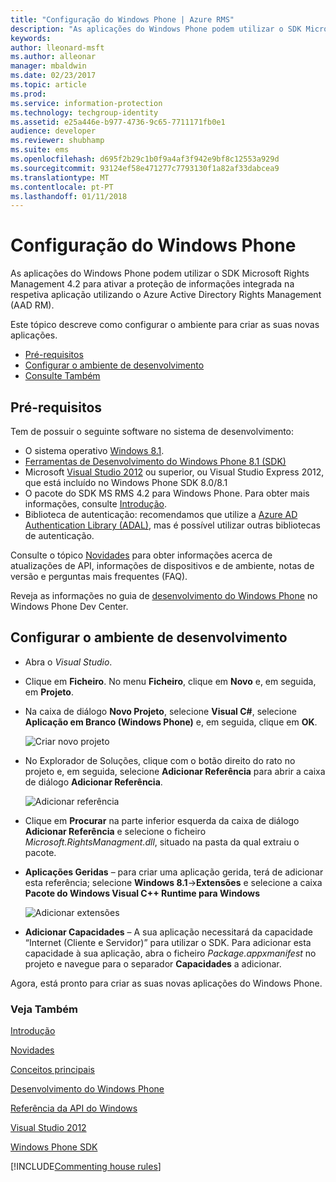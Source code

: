 ```yaml
---
title: "Configuração do Windows Phone | Azure RMS"
description: "As aplicações do Windows Phone podem utilizar o SDK Microsoft Rights Management 4.2 para ativar a proteção de informações integrada na respetiva aplicação."
keywords: 
author: lleonard-msft
ms.author: alleonar
manager: mbaldwin
ms.date: 02/23/2017
ms.topic: article
ms.prod: 
ms.service: information-protection
ms.technology: techgroup-identity
ms.assetid: e25a446e-b977-4736-9c65-7711171fb0e1
audience: developer
ms.reviewer: shubhamp
ms.suite: ems
ms.openlocfilehash: d695f2b29c1b0f9a4af3f942e9bf8c12553a929d
ms.sourcegitcommit: 93124ef58e471277c7793130f1a82af33dabcea9
ms.translationtype: MT
ms.contentlocale: pt-PT
ms.lasthandoff: 01/11/2018
---
```

# <a name="windows-phone-setup"></a>Configuração do Windows Phone


As aplicações do Windows Phone podem utilizar o SDK Microsoft Rights Management 4.2 para ativar a proteção de informações integrada na respetiva aplicação utilizando o Azure Active Directory Rights Management (AAD RM).

Este tópico descreve como configurar o ambiente para criar as suas novas aplicações.

-   [Pré-requisitos](#prerequisites)
-   [Configurar o ambiente de desenvolvimento](#configuring-your-development-environment)
-   [Consulte Também](#see-also)

## <a name="prerequisites"></a>Pré-requisitos


Tem de possuir o seguinte software no sistema de desenvolvimento:

-   O sistema operativo [Windows 8.1](http://windows.microsoft.com/en-US/windows-8/meet).
-   [Ferramentas de Desenvolvimento do Windows Phone 8.1 (SDK)](http://dev.windowsphone.com/en-us/downloadsdk)
-   Microsoft [Visual Studio 2012](http://www.microsoft.com/visualstudio/eng/products/visual-studio-overview) ou superior, ou Visual Studio Express 2012, que está incluído no Windows Phone SDK 8.0/8.1
-   O pacote do SDK MS RMS 4.2 para Windows Phone. Para obter mais informações, consulte [Introdução](get-started.md).
-   Biblioteca de autenticação: recomendamos que utilize a [Azure AD Authentication Library (ADAL)](https://msdn.microsoft.com/en-us/library/jj573266.aspx), mas é possível utilizar outras bibliotecas de autenticação.

Consulte o tópico [Novidades](release-notes.md) para obter informações acerca de atualizações de API, informações de dispositivos e de ambiente, notas de versão e perguntas mais frequentes (FAQ).

Reveja as informações no guia de [desenvolvimento do Windows Phone](https://msdn.microsoft.com/en-us/library/windowsphone/develop/ff402535.aspx) no Windows Phone Dev Center.

## <a name="configuring-your-development-environment"></a>Configurar o ambiente de desenvolvimento


-   Abra o *Visual Studio*.
-   Clique em **Ficheiro**. No menu **Ficheiro**, clique em **Novo** e, em seguida, em **Projeto**.
-   Na caixa de diálogo **Novo Projeto**, selecione **Visual C\#**, selecione **Aplicação em Branco (Windows Phone)** e, em seguida, clique em **OK**.

    ![Criar novo projeto](../media/wpsetup-newproj.png)

-   No Explorador de Soluções, clique com o botão direito do rato no projeto e, em seguida, selecione **Adicionar Referência** para abrir a caixa de diálogo **Adicionar Referência**.

    ![Adicionar referência](../media/wpsetup-addref.png)

-   Clique em **Procurar** na parte inferior esquerda da caixa de diálogo **Adicionar Referência** e selecione o ficheiro *Microsoft.RightsManagment.dll*, situado na pasta da qual extraiu o pacote.
-   **Aplicações Geridas** – para criar uma aplicação gerida, terá de adicionar esta referência; selecione **Windows 8.1**-&gt;**Extensões** e selecione a caixa **Pacote do Windows Visual C++ Runtime para Windows**

    ![Adicionar extensões](../media/wpsetup-refmngr.png)

-   **Adicionar Capacidades** – A sua aplicação necessitará da capacidade “Internet (Cliente e Servidor)” para utilizar o SDK. Para adicionar esta capacidade à sua aplicação, abra o ficheiro *Package.appxmanifest* no projeto e navegue para o separador **Capacidades** a adicionar.

Agora, está pronto para criar as suas novas aplicações do Windows Phone.

### <a name="see-also"></a>Veja Também

[Introdução](get-started.md)

[Novidades](release-notes.md)

[Conceitos principais](core-concepts.md)

[Desenvolvimento do Windows Phone](https://msdn.microsoft.com/en-us/library/windowsphone/develop/ff402535.aspx)

[Referência da API do Windows](https://msdn.microsoft.com/library/dn891914.aspx)

[Visual Studio 2012](http://www.microsoft.com/visualstudio/eng/products/visual-studio-overview)

[Windows Phone SDK](http://dev.windowsphone.com/en-us/downloadsdk)

[!INCLUDE[Commenting house rules](../includes/houserules.md)]